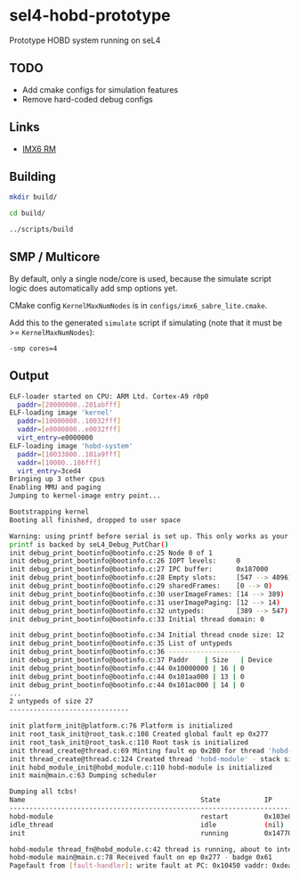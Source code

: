 # sel4-hobd-prototype
Prototype HOBD system running on seL4

## TODO

- Add cmake configs for simulation features
- Remove hard-coded debug configs

## Links

- [IMX6 RM](http://cache.freescale.com/files/32bit/doc/ref_manual/IMX6DQRM.pdf)

## Building

```bash
mkdir build/

cd build/

../scripts/build
```

## SMP / Multicore

By default, only a single node/core is used, because the simulate script logic
does automatically add smp options yet.

CMake config `KernelMaxNumNodes` is in `configs/imx6_sabre_lite.cmake`.

Add this to the generated `simulate` script if
simulating (note that it must be >= `KernelMaxNumNodes`):

```base
-smp cores=4
```

## Output

```bash
ELF-loader started on CPU: ARM Ltd. Cortex-A9 r0p0
  paddr=[20000000..201abfff]
ELF-loading image 'kernel'
  paddr=[10000000..10032fff]
  vaddr=[e0000000..e0032fff]
  virt_entry=e0000000
ELF-loading image 'hobd-system'
  paddr=[10033000..101a9fff]
  vaddr=[10000..186fff]
  virt_entry=3ced4
Bringing up 3 other cpus
Enabling MMU and paging
Jumping to kernel-image entry point...

Bootstrapping kernel
Booting all finished, dropped to user space

Warning: using printf before serial is set up. This only works as your
printf is backed by seL4_Debug_PutChar()
init debug_print_bootinfo@bootinfo.c:25 Node 0 of 1
init debug_print_bootinfo@bootinfo.c:26 IOPT levels:     0
init debug_print_bootinfo@bootinfo.c:27 IPC buffer:      0x187000
init debug_print_bootinfo@bootinfo.c:28 Empty slots:     [547 --> 4096)
init debug_print_bootinfo@bootinfo.c:29 sharedFrames:    [0 --> 0)
init debug_print_bootinfo@bootinfo.c:30 userImageFrames: [14 --> 389)
init debug_print_bootinfo@bootinfo.c:31 userImagePaging: [12 --> 14)
init debug_print_bootinfo@bootinfo.c:32 untypeds:        [389 --> 547)
init debug_print_bootinfo@bootinfo.c:33 Initial thread domain: 0

init debug_print_bootinfo@bootinfo.c:34 Initial thread cnode size: 12
init debug_print_bootinfo@bootinfo.c:35 List of untypeds
init debug_print_bootinfo@bootinfo.c:36 ------------------
init debug_print_bootinfo@bootinfo.c:37 Paddr    | Size   | Device
init debug_print_bootinfo@bootinfo.c:44 0x10000000 | 16 | 0
init debug_print_bootinfo@bootinfo.c:44 0x101aa000 | 13 | 0
init debug_print_bootinfo@bootinfo.c:44 0x101ac000 | 14 | 0
...
2 untypeds of size 27
------------------------------

init platform_init@platform.c:76 Platform is initialized
init root_task_init@root_task.c:108 Created global fault ep 0x277
init root_task_init@root_task.c:110 Root task is initialized
init thread_create@thread.c:69 Minting fault ep 0x2B0 for thread 'hobd-module'
init thread_create@thread.c:124 Created thread 'hobd-module' - stack size 4096 bytes
init hobd_module_init@hobd_module.c:110 hobd-module is initialized
init main@main.c:63 Dumping scheduler

Dumping all tcbs!
Name                                            State           IP                       Prio    Core
--------------------------------------------------------------------------------------
hobd-module                                     restart         0x103e8 255                     0
idle_thread                                     idle            (nil)   0                       0
init                                            running         0x14770 255                     0

hobd-module thread_fn@hobd_module.c:42 thread is running, about to intentionally fault
hobd-module main@main.c:78 Received fault on ep 0x277 - badge 0x61
Pagefault from [fault-handler]: write fault at PC: 0x10450 vaddr: 0xdeadbeef, FSR 0x805
```
